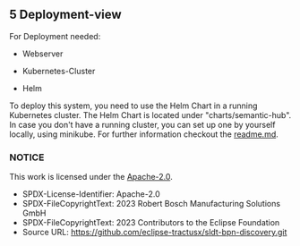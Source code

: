 ## 5 Deployment-view

For Deployment needed:

-   Webserver

-   Kubernetes-Cluster

-   Helm

To deploy this system, you need to use the Helm Chart in a running
Kubernetes cluster. The Helm Chart is located under "charts/semantic-hub".
In case you don't have a running cluster, you can set up one by yourself
locally, using minikube. For further information checkout the [readme.md](https://github.com/eclipse-tractusx/sldt-semantic-hub/blob/main/README.md).


### NOTICE

This work is licensed under the [Apache-2.0](https://www.apache.org/licenses/LICENSE-2.0).

- SPDX-License-Identifier: Apache-2.0
- SPDX-FileCopyrightText: 2023 Robert Bosch Manufacturing Solutions GmbH
- SPDX-FileCopyrightText: 2023 Contributors to the Eclipse Foundation
- Source URL: https://github.com/eclipse-tractusx/sldt-bpn-discovery.git